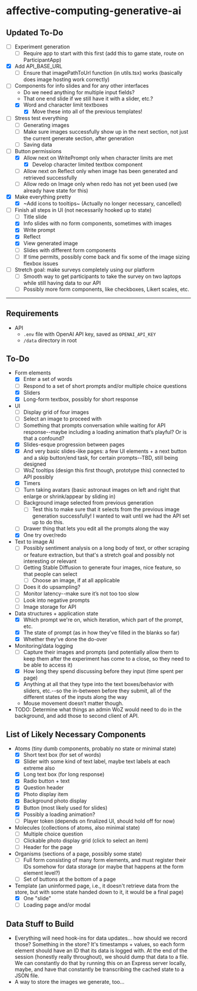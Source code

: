 # affective-computing-generative-ai

## Updated To-Do
- [ ] Experiment generation
  - [ ] Require app to start with this first (add this to game state, route on ParticipantApp)
- [x] Add API_BASE_URL
  - [ ] Ensure that imagePathToUrl function (in utils.tsx) works (basically does image hosting work correctly)
- [ ] Components for info slides and for any other interfaces
  - Do we need anything for multiple input fields?
  - That one end slide if we still have it with a slider, etc.?
  - [x] Word and character limit textboxes
    - [x] Move these into all of the previous templates!
- [ ] Stress test everything
   - [ ] Generating images
   - [ ] Make sure images successfully show up in the next section, not just the current generate section, after generation
   - [ ] Saving data
- [ ] Button permissions
  - [x] Allow next on WritePrompt only when character limits are met
    - [x] Develop character limited textbox component
  - [ ] Allow next on Reflect only when image has been generated and retrieved successfully
  - [ ] Allow redo on Image only when redo has not yet been used (we already have state for this)
- [x] Make everything pretty
  - [x] ~Add icons to tooltips~ (Actually no longer necessary, cancelled)
- [ ] Finish all steps in UI (not necessarily hooked up to state)
  - [ ] Title slide
  - [x] Info slides with no form components, sometimes with images
  - [x] Write prompt
  - [x] Reflect
  - [x] View generated image
  - [ ] Slides with different form components
  - [ ] If time permits, possibly come back and fix some of the image sizing flexbox issues
- [ ] Stretch goal: make surveys completely using our platform
  - [ ] Smooth way to get participants to take the survey on two laptops while still having data to our API
  - [ ] Possibly more form components, like checkboxes, Likert scales, etc.

----

## Requirements
- API
  - `.env` file with OpenAI API key, saved as `OPENAI_API_KEY`
  - `/data` directory in root

## To-Do
- Form elements
  - [x] Enter a set of words
  - [ ] Respond to a set of short prompts and/or multiple choice questions
  - [x] Sliders
  - [x] Long-form textbox, possibly for short response
- UI
  - [ ] Display grid of four images
  - [ ] Select an image to proceed with
  - [ ] Something that prompts conversation while waiting for API response--maybe including a loading animation that’s playful? Or is that a confound?
  - [x] Slides-esque progression between pages
  - [x] And very basic slides-like pages: a few UI elements + a next button and a skip button/end task, for certain prompts--TBD, still being designed
  - [ ] WoZ tooltips (design this first though, prototype this) connected to API possibly
  - [x] Timers
  - [ ] Turn taking avatars (basic astronaut images on left and right that enlarge or shrink/appear by sliding in)
  - [ ] Background image selected from previous generation
    - [ ] Test this to make sure that it selects from the previous image generation successfully! I wanted to wait until we had the API set up to do this.
  - [ ] Drawer thing that lets you edit all the prompts along the way
  - [x] One try over/redo
- Text to image AI
  - [ ] Possibly sentiment analysis on a long body of text, or other scraping or feature extraction, but that's a stretch goal and possibly not interesting or relevant
  - [ ] Getting Stable Diffusion to generate four images, nice feature, so that people can select
    - [ ] Choose an image, if at all applicable
  - [ ] Does it do upsampling?
  - [ ] Monitor latency--make sure it’s not too too slow
  - [ ] Look into negative prompts
  - [ ] Image storage for API
- Data structures + application state
  - [x] Which prompt we're on, which iteration, which part of the prompt, etc.
  - [x] The state of prompt (as in how they've filled in the blanks so far)
  - [x] Whether they've done the do-over
- Monitoring/data logging
  - [ ] Capture their images and prompts (and potentially allow them to keep them after the experiment has come to a close, so they need to be able to access it)
  - [x] How long they spend discussing before they input (time spent per page)
  - [x] Anything at all that they type into the text boxes/behavior with sliders, etc.--so the in-between before they submit, all of the different states of the inputs along the way
  - Mouse movement doesn’t matter though.
- TODO: Determine what things an admin WoZ would need to do in the background, and add those to second client of API.

## List of Likely Necessary Components
- Atoms (tiny dumb components, probably no state or minimal state)
  - [x] Short text box (for set of words)
  - [x] Slider with some kind of text label, maybe text labels at each extreme also
  - [x] Long text box (for long response)
  - [x] Radio button + text
  - [x] Question header
  - [x] Photo display item
  - [x] Background photo display
  - [x] Button (most likely used for slides)
  - [x] Possibly a loading animation?
  - [ ] Player token (depends on finalized UI, should hold off for now)
- Molecules (collections of atoms, also minimal state)
  - [ ] Multiple choice question
  - [ ] Clickable photo display grid (click to select an item)
  - [ ] Header for the page
- Organisms (sections of a page, possibly some state)
  - [ ] Full form consisting of many form elements, and must register their IDs somehow for data storage (or maybe that happens at the form element level?)
  - [ ] Set of buttons at the bottom of a page
- Template (an uninformed page, i.e., it doesn't retrieve data from the store, but with some state handed down to it, it would be a final page)
  - [x] One "slide"
  - [ ] Loading page and/or modal

## Data Stuff to Build
- Everything will need hook-ins for data updates... how should we record those? Something in the store? It's timestamps + values, so each form element should have an ID that its data is logged with. At the end of the session (honestly really throughout), we should dump that data to a file. We can constantly do that by running this on an Express server locally, maybe, and have that constantly be transcribing the cached state to a JSON file.
- A way to store the images we generate, too...
